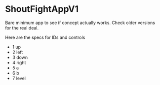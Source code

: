 # ShoutFightAppV1
Bare minimum app to see if concept actually works. Check older versions for the real deal.


Here are the specs for IDs and controls


- 1 up
- 2 left
- 3 down
- 4 right
- 5 a
- 6 b
- 7 level